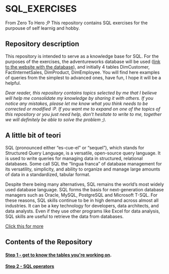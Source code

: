 # SQL_EXERCISES
From Zero To Hero ;P  This repository contains SQL exercises for the purpouse of self learnig and hobby.
## Repository description
This repository is intended to serve as a knowledge base for SQL.
For the purposes of the exercises, the adventureworks database will be used ([link to the website with the database](https://learn.microsoft.com/en-us/sql/samples/adventureworks-install-configure?view=sql-server-ver16&tabs=ssms)), and initially 4 tables DimCustomer, FactInternetSales, DimProduct, DimEmployee.
You will find here examples of queries from the simplest to advanced ones, have fun, I hope it will be a helpful.

*Dear reader, this repository contains topics selected by me that I believe will help me consolidate my knowledge by sharing it with others. If you notice any mistakes, please let me know what you think needs to be corrected or modified :P. If you want me to expand on one of the topics of this repository or you just need help, don't hesitate to write to me, together we will definitely be able to solve the problem ;).*

## A little bit of teori

SQL (pronounced either “es-cue-el” or “sequel”), which stands for Structured Query Language, is a versatile, open-source query language. It is used to write queries for managing data in structured, relational databases. Some call SQL the “lingua franca” of database management for its versatility, simplicity, and ability to organize and manage large amounts of data in a standardized, tabular format.

Despite there being many alternatives, SQL remains the world’s most widely used database language. SQL forms the basis for next-generation database managers such as Oracle, MySQL, PostgreSQL and Microsoft T-SQL. For these reasons, SQL skills continue to be in high demand across almost all industries. It can be a key technology for developers, data architects, and data analysts. Even if they use other programs like Excel for data analysis, SQL skills are useful to retrieve the data from databases.

[Click this for more](https://blog.udemy.com/what-is-sql/?utm_source=adwords&utm_medium=udemyads&utm_campaign=DSA_Catchall_la.EN_cc.ROW&utm_content=deal4584&utm_term=_._ag_88010211481_._ad_535397282061_._kw__._de_c_._dm__._pl__._ti_dsa-437380672551_._li_1011419_._pd__._&matchtype=&gad_source=1&gclid=Cj0KCQiApOyqBhDlARIsAGfnyMpP7NRZ_RKfmmFJmMKNU3ob28mh0c7fp9ofH0pGszMnvZ_ybvNjMy0aAuBpEALw_wcB)

## Contents of the Repository

#### [Step 1 - get to know the tables you're working on](https://github.com/GeeHouseCode/SQL_EXERCISES/blob/main/Step_1.md).
#### [Step 2 - SQL operators](https://github.com/GeeHouseCode/SQL_EXERCISES/commit/f6f80aaf94cb6bc174efebf554c5aee64936ce02)

